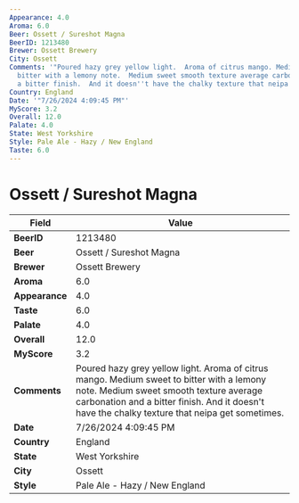 ```yaml
---
Appearance: 4.0
Aroma: 6.0
Beer: Ossett / Sureshot Magna
BeerID: 1213480
Brewer: Ossett Brewery
City: Ossett
Comments: '"Poured hazy grey yellow light.  Aroma of citrus mango. Medium sweet to
  bitter with a lemony note.  Medium sweet smooth texture average carbonation and
  a bitter finish.  And it doesn''t have the chalky texture that neipa get sometimes."'
Country: England
Date: '"7/26/2024 4:09:45 PM"'
MyScore: 3.2
Overall: 12.0
Palate: 4.0
State: West Yorkshire
Style: Pale Ale - Hazy / New England
Taste: 6.0
---
```


# Ossett / Sureshot Magna

| Field         | Value |
|---------------|-------|
| **BeerID** | 1213480 |
| **Beer** | Ossett / Sureshot Magna |
| **Brewer** | Ossett Brewery |
| **Aroma** | 6.0 |
| **Appearance** | 4.0 |
| **Taste** | 6.0 |
| **Palate** | 4.0 |
| **Overall** | 12.0 |
| **MyScore** | 3.2 |
| **Comments** | Poured hazy grey yellow light.  Aroma of citrus mango. Medium sweet to bitter with a lemony note.  Medium sweet smooth texture average carbonation and a bitter finish.  And it doesn't have the chalky texture that neipa get sometimes. |
| **Date** | 7/26/2024 4:09:45 PM |
| **Country** | England |
| **State** | West Yorkshire |
| **City** | Ossett |
| **Style** | Pale Ale - Hazy / New England |
